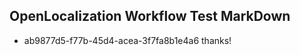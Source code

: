 ## OpenLocalization Workflow Test MarkDown
* ab9877d5-f77b-45d4-acea-3f7fa8b1e4a6 
thanks!<!--HONumber=Mar16_HO4-->
